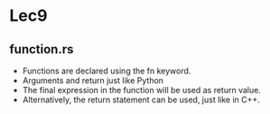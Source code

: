 # Lec9
## function.rs
- Functions are declared using the fn keyword. 
- Arguments and return just like Python
- The final expression in the function will be used as return value. 
- Alternatively, the return statement can be used, just like in C++.


